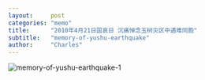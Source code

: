 ```yaml
---
layout:     post
categories: "memo"
title:      "2010年4月21日国哀日 沉痛悼念玉树灾区中遇难同胞"
subtitle:   "memory-of-yushu-earthquake"
author:     "Charles"
---
```


![memory-of-yushu-earthquake-1]({{site.imageurl}}/memory-of-yushu-earthquake-1.jpg)